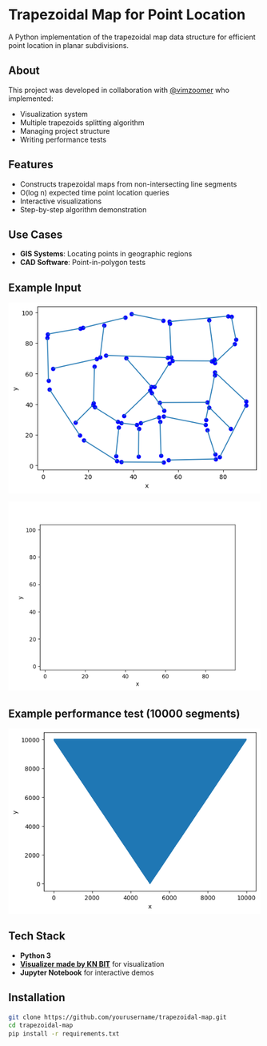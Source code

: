 # Trapezoidal Map for Point Location

A Python implementation of the trapezoidal map data structure for efficient point location in planar subdivisions. 

## About
This project was developed in collaboration with [@vimzoomer](https://github.com/vimzoomer) who implemented:
- Visualization system
- Multiple trapezoids splitting algorithm
- Managing project structure
- Writing performance tests

## Features
- Constructs trapezoidal maps from non-intersecting line segments
- O(log n) expected time point location queries
- Interactive visualizations
- Step-by-step algorithm demonstration

## Use Cases
- **GIS Systems**: Locating points in geographic regions
- **CAD Software**: Point-in-polygon tests

## Example Input
![Example Input](./demo/state_map_poland.png)

![Visualization of point query and map creation ](./demo/animation.gif)

## Example performance test (10000 segments)
![Example Output](./demo/performance_test.png)

## Tech Stack
- **Python 3**
- **[Visualizer made by KN BIT](https://github.com/aghbit/Algorytmy-Geometryczne/tree/master/bitalg/visualizer)** for visualization
- **Jupyter Notebook** for interactive demos

## Installation
```bash
git clone https://github.com/yourusername/trapezoidal-map.git
cd trapezoidal-map
pip install -r requirements.txt
